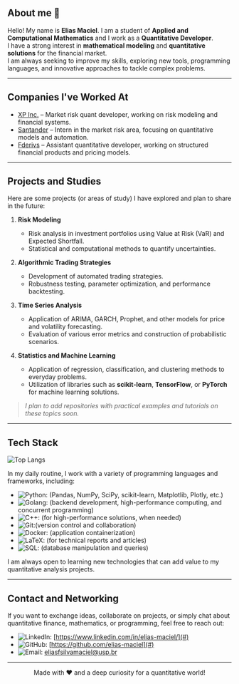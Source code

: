 ## About me 🍎

Hello! My name is **Elias Maciel**. I am a student of **Applied and Computational Mathematics** and I work as a **Quantitative Developer**.  
I have a strong interest in **mathematical modeling** and **quantitative solutions** for the financial market.  
I am always seeking to improve my skills, exploring new tools, programming languages, and innovative approaches to tackle complex problems.

---

## Companies I've Worked At

- [XP Inc.](https://www.xpi.com.br) – Market risk quant developer, working on risk modeling and financial systems.
- [Santander](https://www.santander.com.br) – Intern in the market risk area, focusing on quantitative models and automation.
- [Fderivs](https://fderivs.com/) – Assistant quantitative developer, working on structured financial products and pricing models.

---

## Projects and Studies

Here are some projects (or areas of study) I have explored and plan to share in the future:

1. **Risk Modeling**  
   - Risk analysis in investment portfolios using Value at Risk (VaR) and Expected Shortfall.  
   - Statistical and computational methods to quantify uncertainties.

2. **Algorithmic Trading Strategies**  
   - Development of automated trading strategies.  
   - Robustness testing, parameter optimization, and performance backtesting.

3. **Time Series Analysis**  
   - Application of ARIMA, GARCH, Prophet, and other models for price and volatility forecasting.  
   - Evaluation of various error metrics and construction of probabilistic scenarios.

4. **Statistics and Machine Learning**  
   - Application of regression, classification, and clustering methods to everyday problems.  
   - Utilization of libraries such as **scikit-learn**, **TensorFlow**, or **PyTorch** for machine learning solutions.

> *I plan to add repositories with practical examples and tutorials on these topics soon.*

---

## Tech Stack

![Top Langs](https://github-readme-stats.vercel.app/api/top-langs/?username=elias-maciel&layout=compact&hide_border=true&title_color=00bfbf&text_color=00bfbf&bg_color=0d1117)


In my daily routine, I work with a variety of programming languages and frameworks, including:

- ![Python](https://img.shields.io/badge/Python-3776AB?style=flat&logo=python&logoColor=white): (Pandas, NumPy, SciPy, scikit-learn, Matplotlib, Plotly, etc.)  
- ![Golang](https://img.shields.io/badge/Go-00ADD8?style=flat&logo=go&logoColor=white): (backend development, high-performance computing, and concurrent programming)  
- ![C++](https://img.shields.io/badge/C++-00599C?style=flat&logo=c%2B%2B&logoColor=white): (for high-performance solutions, when needed)  
- ![Git](https://img.shields.io/badge/Git-F05032?style=flat&logo=git&logoColor=white):(version control and collaboration)  
- ![Docker](https://img.shields.io/badge/Docker-2496ED?style=flat&logo=docker&logoColor=white): (application containerization)  
- ![LaTeX](https://img.shields.io/badge/LaTeX-008080?style=flat&logo=latex&logoColor=white): (for technical reports and articles)  
- ![SQL](https://img.shields.io/badge/SQL-4479A1?style=flat&logo=sqlserver&logoColor=white): (database manipulation and queries)  

I am always open to learning new technologies that can add value to my quantitative analysis projects.

---

## Contact and Networking

If you want to exchange ideas, collaborate on projects, or simply chat about quantitative finance, mathematics, or programming, feel free to reach out:

- ![LinkedIn](https://img.shields.io/badge/LinkedIn-0077B5?style=flat&logo=linkedin&logoColor=white): [https://www.linkedin.com/in/elias-maciel/](#)
- ![GitHub](https://img.shields.io/badge/GitHub-181717?style=flat&logo=github&logoColor=white): [https://github.com/elias-maciel](#)
- ![Email](https://img.shields.io/badge/Email-D14836?style=flat&logo=gmail&logoColor=white): [eliasfsilvamaciel@usp.br](mailto:eliasfsilvamaciel@usp.br)

---

<p align="center">
  Made with ❤ and a deep curiosity for a quantitative world!
</p>
